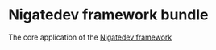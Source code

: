# Nigatedev framework bundle

The core application of the [Nigatedev framework](https://github.com/nigatedev/nigatedev)
